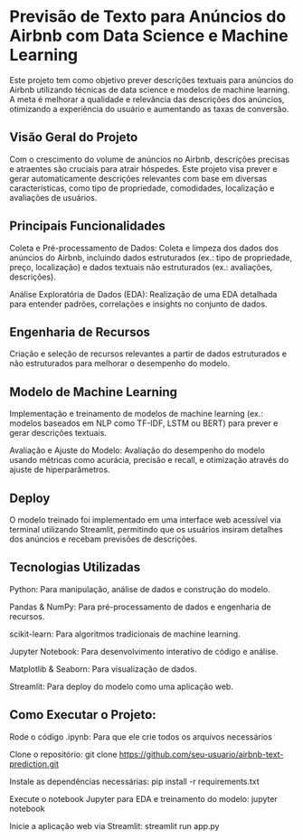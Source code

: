 # Previsão de Texto para Anúncios do Airbnb com Data Science e Machine Learning

Este projeto tem como objetivo prever descrições textuais para anúncios do Airbnb utilizando técnicas de data science e modelos de machine learning. A meta é melhorar a qualidade e relevância das descrições dos anúncios, otimizando a experiência do usuário e aumentando as taxas de conversão.

## Visão Geral do Projeto

Com o crescimento do volume de anúncios no Airbnb, descrições precisas e atraentes são cruciais para atrair hóspedes. Este projeto visa prever e gerar automaticamente descrições relevantes com base em diversas características, como tipo de propriedade, comodidades, localização e avaliações de usuários.

## Principais Funcionalidades

Coleta e Pré-processamento de Dados: Coleta e limpeza dos dados dos anúncios do Airbnb, incluindo dados estruturados (ex.: tipo de propriedade, preço, localização) e dados textuais não estruturados (ex.: avaliações, descrições).

Análise Exploratória de Dados (EDA): Realização de uma EDA detalhada para entender padrões, correlações e insights no conjunto de dados.

## Engenharia de Recursos

Criação e seleção de recursos relevantes a partir de dados estruturados e não estruturados para melhorar o desempenho do modelo.

## Modelo de Machine Learning

Implementação e treinamento de modelos de machine learning (ex.: modelos baseados em NLP como TF-IDF, LSTM ou BERT) para prever e gerar descrições textuais.

Avaliação e Ajuste do Modelo: Avaliação do desempenho do modelo usando métricas como acurácia, precisão e recall, e otimização através do ajuste de hiperparâmetros.

## Deploy

O modelo treinado foi implementado em uma interface web acessível via terminal utilizando Streamlit, permitindo que os usuários insiram detalhes dos anúncios e recebam previsões de descrições.

## Tecnologias Utilizadas

Python: Para manipulação, análise de dados e construção do modelo.

Pandas & NumPy: Para pré-processamento de dados e engenharia de recursos.

scikit-learn: Para algoritmos tradicionais de machine learning.

Jupyter Notebook: Para desenvolvimento interativo de código e análise.

Matplotlib & Seaborn: Para visualização de dados.

Streamlit: Para deploy do modelo como uma aplicação web.

## Como Executar o Projeto:

Rode o código .ipynb: Para que ele crie todos os arquivos necessários

Clone o repositório: git clone https://github.com/seu-usuario/airbnb-text-prediction.git

Instale as dependências necessárias: pip install -r requirements.txt

Execute o notebook Jupyter para EDA e treinamento do modelo: jupyter notebook

Inicie a aplicação web via Streamlit: streamlit run app.py
